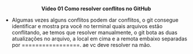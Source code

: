 <center><b>Vídeo 01 Como resolver conflitos no GitHub</b></center> 

- Algumas vezes alguns conflitos podem dar conflitos, o git consegue identificar e mostra pra você no terminal quais arquivos estão conflitando, ae temos que resolver manualmente, o git bota as duas atualizações no arquivo, a local em cima e a remota embaixo separadas por =================. ae vc deve resolver na mão.

